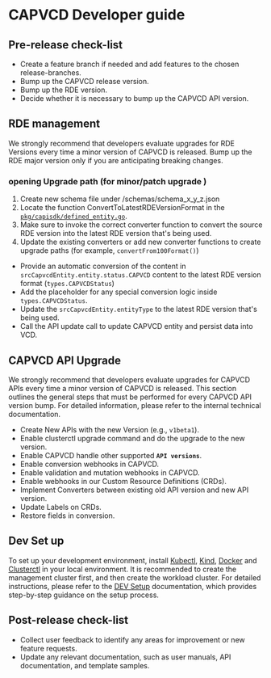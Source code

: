# CAPVCD Developer guide

## Pre-release check-list
* Create a feature branch if needed and add features to the chosen release-branches.
* Bump up the CAPVCD release version.
* Bump up the RDE version.
* Decide whether it is necessary to bump up the CAPVCD API version.

## RDE management
We strongly recommend that developers evaluate upgrades for RDE Versions every time a minor version of CAPVCD is released.
Bump up the RDE major version only if you are anticipating breaking changes.
### opening Upgrade path (for minor/patch upgrade )
1. Create new schema file under /schemas/schema_x_y_z.json
2. Locate the function ConvertToLatestRDEVersionFormat in the [`pkg/capisdk/defined_entity.go`](pkg/capisdk/defined_entity.go).
3. Make sure to invoke the correct converter function to convert the source RDE version into the latest RDE version that's being used.
4. Update the existing converters or add new converter functions to create upgrade paths (for example, `convertFrom100Format()`)
- Provide an automatic conversion of the content in `srcCapvcdEntity.entity.status.CAPVCD` content to the latest RDE version format (`types.CAPVCDStatus`)
- Add the placeholder for any special conversion logic inside `types.CAPVCDStatus`.
- Update the `srcCapvcdEntity.entityType` to the latest RDE version that's being used.
- Call the API update call to update CAPVCD entity and persist data into VCD.

## CAPVCD API Upgrade
We strongly recommend that developers evaluate upgrades for CAPVCD APIs every time a minor version of CAPVCD is released. This section outlines the general steps that must be performed for every CAPVCD API version bump. For detailed information, please refer to the internal technical documentation.

* Create New APIs with the new Version (e.g., `v1beta1`).
* Enable clusterctl upgrade command and do the upgrade to the new version.
* Enable CAPVCD handle other supported **`API versions`**.
* Enable conversion webhooks in CAPVCD.
* Enable validation and mutation webhooks in CAPVCD.
* Enable webhooks in our Custom Resource Definitions (CRDs).
* Implement Converters between existing old API version and new API version.
* Update Labels on CRDs.
* Restore fields in conversion.


## Dev Set up
To set up your development environment, install [Kubectl](https://kubernetes.io/docs/tasks/tools/), [Kind](https://kind.sigs.k8s.io/), [Docker](https://www.docker.com/) and [Clusterctl](https://cluster-api.sigs.k8s.io/user/quick-start.html#install-clusterctl) in your local environment. It is recommended to create the management cluster first, and then create the workload cluster. For detailed instructions, please refer to the [DEV Setup](docs/QUICKSTART.md) documentation, which provides step-by-step guidance on the setup process.

## Post-release check-list
* Collect user feedback to identify any areas for improvement or new feature requests.
* Update any relevant documentation, such as user manuals, API documentation, and template samples.



